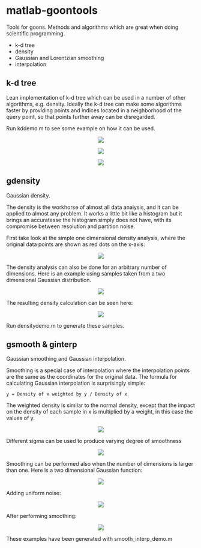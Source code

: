 # matlab-goontools
Tools for goons. Methods and algorithms which are great when doing scientific programming.

- k-d tree
- density
- Gaussian and Lorentzian smoothing
- interpolation

## k-d tree ##

Lean implementation of k-d tree which can be used in a number of other algorithms, e.g. density. Ideally the k-d tree can make some algorithms faster by providing points and indices located in a neighborhood of the query point, so that points further away can be disregarded.  

Run kddemo.m to see some example on how it can be used.

<p align="center"> 
<img src="https://github.com/urban-eriksson/matlab-goontools/blob/master/images/KDneighbors.PNG">
</p>

<p align="center"> 
<img src="https://github.com/urban-eriksson/matlab-goontools/blob/master/images/KDnearest.PNG">
</p>

<p align="center"> 
<img src="https://github.com/urban-eriksson/matlab-goontools/blob/master/images/KDrange.PNG">
</p>


## gdensity ##

Gaussian density.

The density is the workhorse of almost all data analysis, and it can be applied to almost any problem. It works a little bit like a histogram but it brings an accuratesse the histogram simply does not have, with its compromise between resolution and partition noise.

First take look at the simple one dimensional density analysis, where the original data points are shown as red dots on the x-axis:

<p align="center"> 
<img src="https://github.com/urban-eriksson/matlab-goontools/blob/master/images/1Ddensity.PNG">
</p>

The density analysis can also be done for an arbitrary number of dimensions. Here is an example using samples taken from a two dimensional Gaussian distribution.

<p align="center"> 
<img src="https://github.com/urban-eriksson/matlab-goontools/blob/master/images/multivariate_gaussian.PNG">
</p>

The resulting density calculation can be seen here:

<p align="center"> 
<img src="https://github.com/urban-eriksson/matlab-goontools/blob/master/images/2Ddensity.PNG">
</p>

Run densitydemo.m to generate these samples.

## gsmooth & ginterp ##

Gaussian smoothing and Gaussian interpolation.

Smoothing is a special case of interpolation where the interpolation points are the same as the coordinates for the original data. The formula for calculating Gaussian interpolation is surprisingly simple:

```
y = Density of x weighted by y / Density of x 
```

The weighted density is similar to the normal density, except that the impact on the density of each sample in x is multiplied by a weight, in this case the values of y.


<p align="center"> 
<img src="https://github.com/urban-eriksson/matlab-goontools/blob/master/images/smoothinterp1.PNG">
</p>


Different sigma can be used to produce varying degree of smoothness

<p align="center"> 
<img src="https://github.com/urban-eriksson/matlab-goontools/blob/master/images/smoothinterp2.PNG">
</p>

Smoothing can be performed also when the number of dimensions is larger than one. Here is a two dimensional Gaussian function:

<p align="center"> 
<img src="https://github.com/urban-eriksson/matlab-goontools/blob/master/images/Gaussian_original.PNG">
</p>

Adding uniform noise:

<p align="center"> 
<img src="https://github.com/urban-eriksson/matlab-goontools/blob/master/images/Gaussian_noise.PNG">
</p>

After performing smoothing:

<p align="center"> 
<img src="https://github.com/urban-eriksson/matlab-goontools/blob/master/images/Gaussian_smooth.PNG">
</p>

These examples have been generated with smooth_interp_demo.m 







